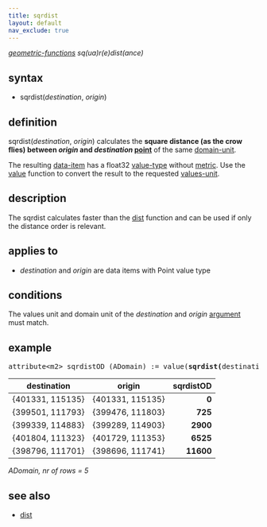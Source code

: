 ```yaml
---
title: sqrdist
layout: default
nav_exclude: true
---
```

*[geometric-functions](geometric-functions) sq(ua)r(e)dist(ance)*

## syntax

- sqrdist(*destination*, *origin*)

## definition

sqrdist(*destination*, *origin*) calculates the <B>square distance (as the crow flies) between *origin* and *destination* [point](point)</B> of the same [domain-unit](domain-unit).

The resulting [data-item](data-item) has a float32 [value-type](value-type) without [metric](metric). Use the [value](value) function to convert the result to the requested [values-unit](values-unit).

## description

The sqrdist calculates faster than the [dist](dist) function and can be used if only the distance order is relevant.

## applies to

- *destination* and *origin* are data items with Point value type

## conditions

The values unit and domain unit of the *destination* and *origin* [argument](argument) must match.

## example

<pre>
attribute&lt;m2&gt; sqrdistOD (ADomain) := value(<B>sqrdist(</B>destination, origin<B>)</B>, m2);
</pre>

| destination      | origin           |**sqrdistOD**|
|------------------|------------------|------------:|
| {401331, 115135} | {401331, 115135} | **0**       |
| {399501, 111793} | {399476, 111803} | **725**     |
| {399339, 114883} | {399289, 114903} | **2900**    |
| {401804, 111323} | {401729, 111353} | **6525**    |
| {398796, 111701} | {398696, 111741} | **11600**   |

*ADomain, nr of rows = 5*

## see also

- [dist](dist)